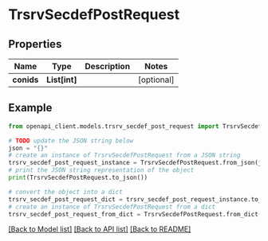 # TrsrvSecdefPostRequest


## Properties

Name | Type | Description | Notes
------------ | ------------- | ------------- | -------------
**conids** | **List[int]** |  | [optional] 

## Example

```python
from openapi_client.models.trsrv_secdef_post_request import TrsrvSecdefPostRequest

# TODO update the JSON string below
json = "{}"
# create an instance of TrsrvSecdefPostRequest from a JSON string
trsrv_secdef_post_request_instance = TrsrvSecdefPostRequest.from_json(json)
# print the JSON string representation of the object
print(TrsrvSecdefPostRequest.to_json())

# convert the object into a dict
trsrv_secdef_post_request_dict = trsrv_secdef_post_request_instance.to_dict()
# create an instance of TrsrvSecdefPostRequest from a dict
trsrv_secdef_post_request_from_dict = TrsrvSecdefPostRequest.from_dict(trsrv_secdef_post_request_dict)
```
[[Back to Model list]](../README.md#documentation-for-models) [[Back to API list]](../README.md#documentation-for-api-endpoints) [[Back to README]](../README.md)


